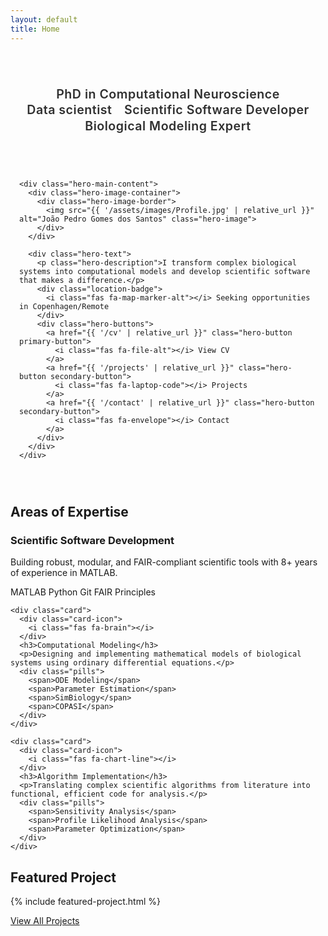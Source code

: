 ```yaml
---
layout: default
title: Home
---
```


<div class="hero-section">
  <div class="hero-background"></div>
  <div class="hero-content">
    <div class="attributes-list">
      <h2>
        <span class="attribute-item">PhD in Computational Neuroscience</span>
        <span class="attribute-item">Data scientist</span>
        <span class="attribute-item">Scientific Software Developer</span>
        <span class="attribute-item">Biological Modeling Expert</span>
      </h2>
    </div>
    
    <div class="hero-main-content">
      <div class="hero-image-container">
        <div class="hero-image-border">
          <img src="{{ '/assets/images/Profile.jpg' | relative_url }}" alt="João Pedro Gomes dos Santos" class="hero-image">
        </div>
      </div>
      
      <div class="hero-text">
        <p class="hero-description">I transform complex biological systems into computational models and develop scientific software that makes a difference.</p>
        <div class="location-badge">
          <i class="fas fa-map-marker-alt"></i> Seeking opportunities in Copenhagen/Remote
        </div>
        <div class="hero-buttons">
          <a href="{{ '/cv' | relative_url }}" class="hero-button primary-button">
            <i class="fas fa-file-alt"></i> View CV
          </a>
          <a href="{{ '/projects' | relative_url }}" class="hero-button secondary-button">
            <i class="fas fa-laptop-code"></i> Projects
          </a>
          <a href="{{ '/contact' | relative_url }}" class="hero-button secondary-button">
            <i class="fas fa-envelope"></i> Contact
          </a>
        </div>
      </div>
    </div>
  </div>
</div>

<section class="section">
  <h2 class="section-heading"><span class="heading-icon"><i class="fas fa-star"></i></span> Areas of Expertise</h2>
  <div class="grid">
    <div class="card">
      <div class="card-icon">
        <i class="fas fa-laptop-code"></i>
      </div>
      <h3>Scientific Software Development</h3>
      <p>Building robust, modular, and FAIR-compliant scientific tools with 8+ years of experience in MATLAB.</p>
      <div class="pills">
        <span>MATLAB</span>
        <span>Python</span>
        <span>Git</span>
        <span>FAIR Principles</span>
      </div>
    </div>
	
    <div class="card">
      <div class="card-icon">
        <i class="fas fa-brain"></i>
      </div>
      <h3>Computational Modeling</h3>
      <p>Designing and implementing mathematical models of biological systems using ordinary differential equations.</p>
      <div class="pills">
        <span>ODE Modeling</span>
        <span>Parameter Estimation</span>
        <span>SimBiology</span>
        <span>COPASI</span>
      </div>
    </div>
	
    <div class="card">
      <div class="card-icon">
        <i class="fas fa-chart-line"></i>
      </div>
      <h3>Algorithm Implementation</h3>
      <p>Translating complex scientific algorithms from literature into functional, efficient code for analysis.</p>
      <div class="pills">
        <span>Sensitivity Analysis</span>
        <span>Profile Likelihood Analysis</span>
        <span>Parameter Optimization</span>
      </div>
    </div>
  </div>
</section>

<section class="featured-project">
  <h2 class="section-heading"><span class="heading-icon"><i class="fas fa-award"></i></span> Featured Project</h2>
  
  {% include featured-project.html %}
  
  <div class="view-more-projects">
    <a href="{{ '/projects' | relative_url }}" class="view-more-link">
      View All Projects <i class="fas fa-arrow-right"></i>
    </a>
  </div>
</section>

<style>
/* Enhanced hero section styles */
.hero-section {
  position: relative;
  min-height: 500px;
  overflow: hidden;
  display: flex;
  align-items: center;
  padding: 0;
  margin-bottom: var(--section-spacing);
}

.hero-background {
  position: absolute;
  top: 0;
  left: 0;
  right: 0;
  bottom: 0;
  background: linear-gradient(135deg, var(--primary-light) 0%, var(--white) 100%);
  z-index: 0;
}

.hero-background::before {
  content: '';
  position: absolute;
  top: 0;
  left: 0;
  right: 0;
  bottom: 0;
  background-image: radial-gradient(var(--primary-light) 1px, transparent 1px);
  background-size: 20px 20px;
  opacity: 0.5;
}

.hero-content {
  display: flex;
  flex-direction: column;
  max-width: 1200px;
  width: 100%;
  padding: 1px 4em 2em 4em;
  margin: 0 auto;
  position: relative;
  z-index: 1;
}

/* Attributes list styling - now at the top */
.attributes-list {
  width: 100%;
  margin-bottom: 2em;
  border-bottom: 1px solid var(--primary-light);
  padding-bottom: 1em;
}

.attributes-list h2 {
  display: flex;
  flex-wrap: wrap;
  font-size: 1.4em;
  color: var(--primary-color);
  font-weight: 600;
  letter-spacing: 0.5px;
  line-height: 1.3;
}

.attribute-item {
  position: relative;
  display: inline;
  opacity: 0.9;
  padding-right: 0.5em;
  padding-left: 0.5em;
}

.attribute-item:after {
  content: "";
  position: absolute;
  right: 0;
  top: 15%;
  height: 70%;
  width: 1px;
  background-color: var(--primary-color);
  opacity: 0.3;
}

/* Main content area - now a flex container */
.hero-main-content {
  display: flex;
  flex-direction: row-reverse;
  justify-content: space-between;
  align-items: center;
  width: 100%;
}

.hero-text {
  flex: 3;
  max-width: 600px;
  padding-right: 2em;
}

.hero-description {
  font-size: 1.2em;
  margin-bottom: 1.5em;
  color: var(--text-dark);
  line-height: 1.6;
}

.hero-image-container {
  flex: 1;
  display: flex;
  justify-content: center;
  align-items: center;
  padding-left: 2em;
}

.hero-image-border {
  position: relative;
  width: 250px;
  height: 250px;
  border-radius: 60% 40% 50% 50% / 50% 60% 40% 50%;
  overflow: hidden;
  box-shadow: 0 15px 30px var(--shadow-strong);
  animation: morph 8s ease-in-out infinite;
  border: 5px solid var(--white);
}

@keyframes morph {
  0% { border-radius: 60% 40% 50% 50% / 50% 60% 40% 50%; }
  50% { border-radius: 40% 60% 40% 60% / 60% 40% 60% 40%; }
  100% { border-radius: 60% 40% 50% 50% / 50% 60% 40% 50%; }
}

.hero-image {
  width: 100%;
  height: 100%;
  object-fit: cover;
  object-position: center top;
}

.hero-buttons {
  display: flex;
  gap: 1em;
  margin-top: 2em;
}

.location-badge {
  display: inline-flex;
  align-items: center;
  gap: 0.5em;
  background-color: var(--primary-light);
  color: var(--primary-dark);
  padding: 0.5em 1em;
  border-radius: 50px;
  font-size: 0.9em;
  font-weight: 600;
  margin-top: 1em;
  box-shadow: 0 2px 5px var(--shadow);
}

/* Responsive adjustments */
@media (max-width: 992px) {
  .hero-content {
    padding: 2em 1em;
  }
  
  .hero-main-content {
    flex-direction: column;
    text-align: center;
  }
  
  .attributes-list {
    text-align: center;
  }
  
  .attributes-list h2 {
    justify-content: center;
  }
  
  .hero-image-container {
    padding-left: 0;
    margin-bottom: 2em;
  }
  
  .hero-text {
    max-width: 100%;
  }
  
  .hero-buttons {
    justify-content: center;
  }
}

@media (max-width: 768px) {
  .attributes-list h2 {
    flex-direction: column;
    align-items: center;
    font-size: 1.2em;
  }
  
  .attribute-item {
    margin-right: 0;
    margin-bottom: 0.5em;
  }
  
  .attribute-item:not(:last-child)::after {
    content: none;
  }
  
  .hero-image-border {
    width: 200px;
    height: 200px;
  }
  
  .hero-buttons {
    flex-direction: column;
    width: 100%;
  }
  
  .hero-button {
    width: 100%;
  }
}
</style>